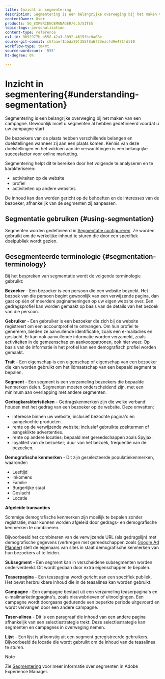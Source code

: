 ```yaml
---
title: Inzicht in segmentering
description: Segmentering is een belangrijke overweging bij het maken van een campagne. Gewoonlijk moet u segmenten al hebben gedefinieerd voordat u uw campagne start.
contentOwner: User
products: SG_EXPERIENCEMANAGER/6.5/SITES
topic-tags: personalization
content-type: reference
exl-id: 9092977b-b558-42a3-8092-4615fbc0a08e
source-git-commit: c67aaef1bbda80f355f8a6f23eac4d9e471fd510
workflow-type: tm+mt
source-wordcount: '555'
ht-degree: 0%

---
```


# Inzicht in segmentering{#understanding-segmentation}

Segmentering is een belangrijke overweging bij het maken van een campagne. Gewoonlijk moet u segmenten al hebben gedefinieerd voordat u uw campagne start.

De bezoekers van de plaats hebben verschillende belangen en doelstellingen wanneer zij aan een plaats komen. Kennis van deze doelstellingen en het voldoen aan de verwachtingen is een belangrijke succesfactor voor online marketing.

Segmentering helpt dit te bereiken door het volgende te analyseren en te karakteriseren:

* activiteiten op de website
* profiel
* activiteiten op andere websites

De inhoud kan dan worden gericht op de behoeften en de interesses van de bezoeker, afhankelijk van de segmenten zij aanpassen.

## Segmentatie gebruiken {#using-segmentation}

Segmenten worden gedefinieerd in [Segmentatie configureren](/help/sites-administering/campaign-segmentation.md). Ze worden gebruikt om de werkelijke inhoud te sturen die door een specifiek doelpubliek wordt gezien.

## Gesegmenteerde terminologie {#segmentation-terminology}

Bij het bespreken van segmentatie wordt de volgende terminologie gebruikt:

**Bezoeker** - Een bezoeker is een persoon die een website bezoekt. Het bezoek van die persoon begint gewoonlijk van een verwijzende pagina, dan gaat op één of meerdere paginameningen op uw eigen website over. Een gedragsprofiel kan worden gemaakt op basis van de details van het bezoek van die persoon.

**Gebruiker** - Een gebruiker is een bezoeker die zich bij de website registreert om een accountprofiel te ontvangen. Om hun profiel te genereren, bieden ze aanvullende identificatie, zoals een e-mailadres en geslacht. Er kan ook aanvullende informatie worden verzameld, zoals activiteiten in de gemeenschap en aankooppatronen, ook hier weer. Op basis van de informatie in het profiel kan een demografisch profiel worden gemaakt.

**Trait** - Een eigenschap is een eigenschap of eigenschap van een bezoeker die kan worden gebruikt om het lidmaatschap van een bepaald segment te bepalen.

**Segment** - Een segment is een verzameling bezoekers die bepaalde kenmerken delen. Segmenten moeten onderscheidend zijn, met een minimum aan overlapping met andere segmenten.

**Gedragkarakteristieken** - Gedragskenmerken zijn die welke verband houden met het gedrag van een bezoeker op de website. Deze omvatten:

* interesse binnen uw website; inclusief bezochte pagina&#39;s en aangekochte producten.
* rente op de verwijzende website; inclusief gebruikte zoektermen of aangeklikte advertenties.
* rente op andere locaties; bepaald met gereedschappen zoals Spyjax.
* loyaliteit van de bezoeker; duur van het bezoek, frequentie van de bezoeken.

**Demografische kenmerken** - Dit zijn geselecteerde populatiekenmerken, waaronder:

* Leeftijd
* Inkomens
* Familie
* Burgerlijke staat
* Geslacht
* Locatie

**Afgeleide transacties**

Sommige demografische kenmerken zijn moeilijk te bepalen zonder registratie, maar kunnen worden afgeleid door gedrags- en demografische kenmerken te combineren.

Bijvoorbeeld het combineren van de verwijzende URL (als gedragslijn) met demografische gegevens (verkregen met gereedschappen zoals [Google Ad Planner](https://www.google.com/adplanner/)) stelt de eigenaars van sites in staat demografische kenmerken van hun bezoekers af te leiden.

**Subsegment** - Een segment kan in verscheidene subsegmenten worden onderverdeeld. Dit wordt gedaan door extra eigenschappen te bepalen.

**Teaserpagina** - Een teaspagina wordt gericht aan een specifiek publiek. Het bevat herbruikbare inhoud die in de teasalinea kan worden gebruikt.

**Campagne** - Een campagne bestaat uit een verzameling teaserpagina&#39;s en e-mailmarketingpagina&#39;s, zoals nieuwsbrieven of uitnodigingen. Een campagne wordt doorgaans gedurende een beperkte periode uitgevoerd en wordt vervangen door een andere campagne.

**Taser-alinea** - Dit is een paragraaf die inhoud van een andere pagina afhankelijk van een selectiestrategie trekt. Deze selectiestrategie kan segmenten en campagnes in overweging nemen.

**Lijst** - Een lijst is afkomstig uit een segment geregistreerde gebruikers. Bijvoorbeeld de locatie die wordt gebruikt om de inhoud van de teasalinea te sturen.

>[!NOTE]
>
>Zie [Segmentering](/help/sites-administering/campaign-segmentation.md) voor meer informatie over segmenten in Adobe Experience Manager.
